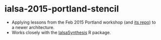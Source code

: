 # ialsa-2015-portland-stencil
* Applying lessons from the Feb 2015 Portland workshop (and [its repo](https://github.com/IALSA/IALSA-2015-Portland)) to a newer architecture.
* Works closely with the [IalsaSynthesis](https://github.com/IALSA/IalsaSynthesis) R package.
